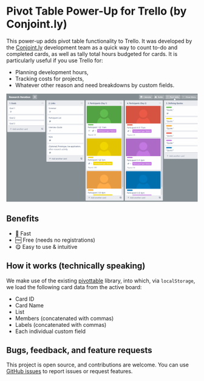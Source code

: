 # Pivot Table Power-Up for Trello (by Conjoint.ly)

This power-up adds pivot table functionality to Trello. It was developed by the [Conjoint.ly](https://conjointly.com/?utm_campaign=trello-pivot-table&utm_medium=social&utm_source=github) development team as a quick way to count to-do and completed cards, as well as tally total hours budgeted for cards. It is particularly useful if you use Trello for:

* Planning development hours,
* Tracking costs for projects,
* Whatever other reason and need breakdowns by custom fields.

![Pivot Table demo](src/html/pivot-table-demo.gif)

## Benefits

* 💨 Fast
* 🆓 Free (needs no registrations)
* 😋 Easy to use & intuitive

## How it works (technically speaking)

We make use of the existing [pivottable](https://github.com/Conjoint-ly/pivottable) library, into which, via `localStorage`, we load the following card data from the active board:

* Card ID
* Card Name
* List
* Members (concatenated with commas)
* Labels (concatenated with commas)
* Each individual custom field

## Bugs, feedback, and feature requests

This project is open source, and contributions are welcome. You can use [GitHub issues](https://github.com/Conjoint-ly/trello-pivot/issues) to report issues or request features.
